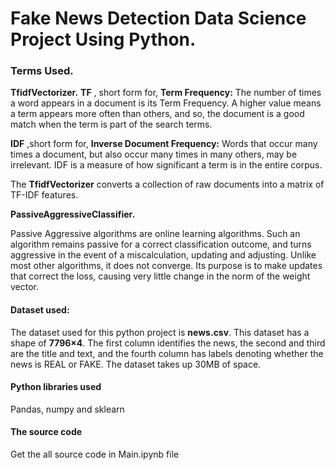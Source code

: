 # Fake News Detection Data Science Project Using Python.

### Terms Used. 

**TfidfVectorizer.**
**TF** , short form for, **Term Frequency:** The number of times a word appears in a document is its Term Frequency. A higher value means a term appears more often than others, and so, the document is a good match when the term is part of the search terms.

**IDF** ,short form for, **Inverse Document Frequency:** Words that occur many times a document, but also occur many times in many others, may be irrelevant. IDF is a measure of how significant a term is in the entire corpus.

The **TfidfVectorizer** converts a collection of raw documents into a matrix of TF-IDF features.

**PassiveAggressiveClassifier.** 

Passive Aggressive algorithms are online learning algorithms. Such an algorithm remains passive for a correct classification outcome, and turns aggressive in the event of a miscalculation, updating and adjusting. Unlike most other algorithms, it does not converge. Its purpose is to make updates that correct the loss, causing very little change in the norm of the weight vector.



#### Dataset used: 

The dataset  used for this python project is **news.csv**. This dataset has a shape of **7796×4**. The first column identifies the news, the second and third are the title and text, and the fourth column has labels denoting whether the news is REAL or FAKE. The dataset takes up 30MB of space.

#### Python libraries used

Pandas, numpy and sklearn


#### The source code 
Get the all source code in Main.ipynb file
